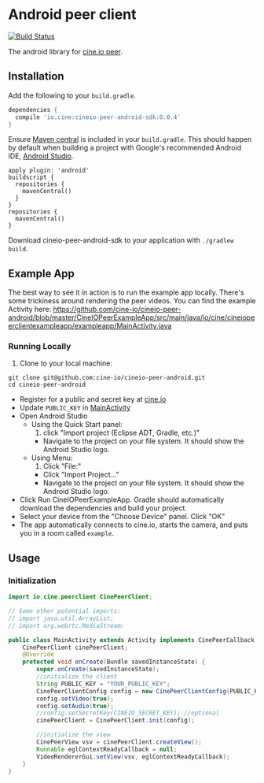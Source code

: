 # Android peer client

[![Build Status](https://travis-ci.org/cine-io/cineio-peer-android.svg?branch=master)](https://travis-ci.org/cine-io/cineio-peer-android)

The android library for [cine.io peer](https://www.cine.io/products/peer).


## Installation

Add the following to your `build.gradle`.

```groovy
dependencies {
  compile 'io.cine:cineio-peer-android-sdk:0.0.4'
}
```

Ensure [Maven central](http://search.maven.org/) is included in your `build.gradle`. This should happen by default when building a project with Google's recommended Android IDE, [Android Studio](https://developer.android.com/sdk/installing/studio.html).

```
apply plugin: 'android'
buildscript {
  repositories {
    mavenCentral()
  }
}
repositories {
  mavenCentral()
}
```

Download cineio-peer-android-sdk to your application with `./gradlew build`.

## Example App

The best way to see it in action is to run the example app locally. There's some trickiness around rendering the peer videos. You can find the example Activity here: https://github.com/cine-io/cineio-peer-android/blob/master/CineIOPeerExampleApp/src/main/java/io/cine/cineiopeerclientexampleapp/exampleapp/MainActivity.java

### Running Locally

1. Clone to your local machine:

  ```
  git clone git@github.com:cine-io/cineio-peer-android.git
  cd cineio-peer-android
  ```
* Register for a public and secret key at [cine.io][cine-io]
* Update `PUBLIC_KEY` in [MainActivity][main-activity-public-key]
* Open Android Studio
  * Using the Quick Start panel:
    1. click "Import project (Eclipse ADT, Gradle, etc.)"
    * Navigate to the project on your file system. It should show the Android Studio logo.
  * Using Menu:
    1. Click "File:"
    * Click "Import Project…"
    * Navigate to the project on your file system. It should show the Android Studio logo.
* Click Run CineIOPeerExampleApp. Gradle should automatically download the dependencies and build your project.
* Select your device from the "Choose Device" panel. Click "OK"
* The app automatically connects to cine.io, starts the camera, and puts you in a room called `example`.


## Usage

### Initialization

```java
import io.cine.peerclient.CinePeerClient;

// Some other potential imports:
// import java.util.ArrayList;
// import org.webrtc.MediaStream;
```

```java
public class MainActivity extends Activity implements CinePeerCallback {
    CinePeerClient cinePeerClient;
    @Override
    protected void onCreate(Bundle savedInstanceState) {
        super.onCreate(savedInstanceState);
        //initialize the client
        String PUBLIC_KEY = "YOUR_PUBLIC_KEY";
        CinePeerClientConfig config = new CinePeerClientConfig(PUBLIC_KEY, this);
        config.setVideo(true);
        config.setAudio(true);
        //config.setSecretKey(CINEIO_SECRET_KEY); //optional
        cinePeerClient = CinePeerClient.init(config);

        //initialize the view
        CinePeerView vsv = cinePeerClient.createView();
        Runnable eglContextReadyCallback = null;
        VideoRendererGui.setView(vsv, eglContextReadyCallback);
    }
}
```

<!-- external links -->
[cine-io]:https://www.cine.io/
[main-activity-public-key]:CineIOPeerExampleApp/src/main/java/io/cine/cineiopeerclientexampleapp/exampleapp/MainActivity.java#L27

